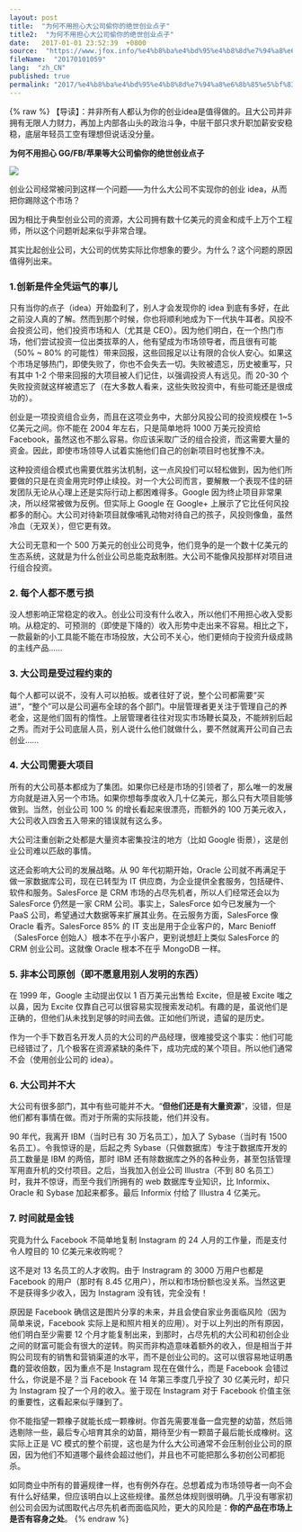 ```yaml
---
layout: post
title:  "为何不用担心大公司偷你的绝世创业点子"
title2:  "为何不用担心大公司偷你的绝世创业点子"
date:   2017-01-01 23:52:39  +0800
source:  "https://www.jfox.info/%e4%b8%ba%e4%bd%95%e4%b8%8d%e7%94%a8%e6%8b%85%e5%bf%83%e5%a4%a7%e5%85%ac%e5%8f%b8%e5%81%b7%e4%bd%a0%e7%9a%84%e7%bb%9d%e4%b8%96%e5%88%9b%e4%b8%9a%e7%82%b9%e5%ad%90.html"
fileName:  "20170101059"
lang:  "zh_CN"
published: true
permalink: "2017/%e4%b8%ba%e4%bd%95%e4%b8%8d%e7%94%a8%e6%8b%85%e5%bf%83%e5%a4%a7%e5%85%ac%e5%8f%b8%e5%81%b7%e4%bd%a0%e7%9a%84%e7%bb%9d%e4%b8%96%e5%88%9b%e4%b8%9a%e7%82%b9%e5%ad%90.html"
---
```

{% raw %}
【导读】：并非所有人都认为你的创业idea是值得做的。且大公司并非拥有无限人力财力，再加上内部各山头的政治斗争，中层干部只求升职加薪安安稳稳，底层年轻员工空有理想但说话没分量。

**为何不用担心 GG/FB/苹果等大公司偷你的绝世创业点子**

![](https://qph.ec.quoracdn.net/main-qimg-a7a763468243016c2a80b3817b8a4cd6.webp)

创业公司经常被问到这样一个问题——为什么大公司不实现你的创业 idea，从而把你踢除这个市场？

因为相比于典型创业公司的资源，大公司拥有数十亿美元的资金和成千上万个工程师，所以这个问题听起来似乎非常合理。

其实比起创业公司，大公司的优势实际比你想象的要少。为什么？这个问题的原因值得列出来。

### 1.创新是件全凭运气的事儿

只有当你的点子（idea）开始盈利了，别人才会发现你的 idea 到底有多好，在此之前没人真的了解。然而到那个时候，你也将顺利地成为下一代执牛耳者。风投不会投资公司，他们投资市场和人（尤其是 CEO）。因为他们明白，在一个热门市场，他们尝试投资一位出类拔萃的人，他有望成为市场领导者，而且很有可能（50% ~ 80% 的可能性）带来回报，这些回报足以让有限的合伙人安心。如果这个市场足够热门，即使失败了，你也不会失去一切。失败被遗忘，历史被重写，只有其中 1-2 个带来回报的大项目被人们记住，以强调投资人有远见。而 20-30 个失败投资就这样被遗忘了（在大多数人看来，这些失败投资中，有些可能还是很成功的）。

创业是一项投资组合业务，而且在这项业务中，大部分风投公司的投资规模在 1~5 亿美元之间。你不能在 2004 年左右，只是简单地将 1000 万美元投资给 Facebook，虽然这也不那么容易。你应该采取广泛的组合投资，而这需要大量的资金。因此，即使市场领导人试着实施他们自己的创新项目时也犹豫不决。

这种投资组合模式也需要优胜劣汰机制，这一点风投们可以轻松做到，因为他们所要做的只是在资金用完时停止续投。对一个大公司而言，要解散一个表现不佳的研发团队无论从心理上还是实际行动上都困难得多。Google 因为终止项目非常果决，所以经常被做为反例。但实际上 Google 在 Google+ 上展示了它比任何风投都多的耐心。大公司对待新项目就像哺乳动物对待自己的孩子，风投则像鱼，虽然冷血（无双关），但它更有效。

大公司无意和一个 500 万美元的创业公司竞争，他们竞争的是一个数十亿美元的生态系统，这就是为什么创业公司总能克敌制胜。大公司不能像风投那样对项目进行组合投资。

### 2. 每个人都不愿亏损

没人想影响正常稳定的收入。创业公司没有什么收入，所以他们不用担心收入受影响。从稳定的、可预测的（即使是下降的）收入形势中走出来不容易。相比之下，一款最新的小工具能不能在市场投放，大公司不关心，他们更倾向于投资升级成熟的主线产品……

### 3. 大公司是受过程约束的

每个人都可以说不，没有人可以拍板。或者往好了说，整个公司都需要“买进”，“整个”可以是公司遍布全球的各个部门。中层管理者更关注于管理自己的养老金，这是他们固有的惰性。上层管理者往往对现实市场鞭长莫及，不能辨别后起之秀。而对于公司底层人员，别人说什么他们就做什么，要不然就离开公司自己去创业……

### 4. 大公司需要大项目

所有的大公司基本都成为了集团。如果你已经是市场的引领者了，那么唯一的发展方向就是进入另一个市场。如果你想每季度收入几十亿美元，那么只有大项目能够做到。当然，创业公司 100 % 的增长看起来很漂亮，而额外的 100 万美元收入，大公司收入四舍五入带来的错误就有这么多。

大公司注重创新之处都是大量资本密集投注的地方（比如 Google 街景），这是创业公司难以匹敌的事情。

这还会影响大公司的发展战略。从 90 年代初期开始，Oracle 公司就不再满足于做一家数据库公司，现在已转型为 IT 供应商，为企业提供全套服务，包括硬件、软件和服务。SalesForce 是 CRM 市场的占尽先机者，所以人们经常还会以为 SalesForce 仍然是一家 CRM 公司。事实上，SalesForce 如今已发展为一个 PaaS 公司，希望通过大数据等来扩展其业务。在云服务方面，SalesForce 像 Oracle 看齐。SalesForce 85% 的 IT 支出是用于企业客户的，Marc Benioff （SalesForce 创始人）根本不在乎小客户，更别说想赶上类似 SalesForce 的 CRM 创业公司。这就像 Oracle 根本不在乎 MongoDB 一样。

### 5. 非本公司原创（即不愿意用别人发明的东西）

在 1999 年，Google 主动提出仅以 1 百万美元出售给 Excite，但是被 Excite 嗤之以鼻，因为 Excite 仅靠自己可以很容易实现搜索发动机。有趣的是，虽说他们是正确的，但他们从未找到足够的时间去做。正如他们所说，遗留的是历史。

作为一个手下数百名开发人员的大公司的产品经理，很难接受这个事实：他们可能已经错过了，几个极客在资源紧缺的条件下，成功完成的某个项目。所以他们通常不会（使用创业公司的 idea）。

### 6. 大公司并不大

大公司有很多部门，其中有些可能并不大。“**但他们还是有大量资源**”，没错，但是他们都有事情在做。而对于所需的实际技能，他们并没有。

90 年代，我离开 IBM（当时已有 30 万名员工），加入了 Sybase（当时有 1500 名员工）。令我惊讶的是，后起之秀 Sybase（只做数据库）专注于数据库开发的员工数量是 IBM 的两倍，那时 IBM 还有除数据库之外的各种业务，甚至包括管理军用直升机的交付项目。之后，当我加入创业公司 Illustra（不到 80 名员工）时，我并不惊讶，而至今我们所拥有的 web 数据库专业知识，比 Informix、Oracle 和 Sybase 加起来都多。最后 Informix 付给了 Illustra 4 亿美元。

### 7. 时间就是金钱

究竟为什么 Facebook 不简单地复制 Instagram 的 24 人月的工作量，而是支付令人瞠目的 10 亿美元来收购呢？

这不是对 13 名员工的人才收购。由于 Instragram 的 3000 万用户也都是 Facebook 的用户（那时有 8.45 亿用户），所以和市场份额也没关系。当然这更不是获得多少收入，因为 Instagram 没有钱，完全没有！

原因是 Facebook 确信这是图片分享的未来，并且会使自家业务面临风险（因为简单来说，Facebook 实际上是和照片相关的应用）。对于以上列出的所有原因，他们明白至少需要 12 个月才能复制出来，到那时，占尽先机的大公司和初创企业之间的财富可能会有很大的逆转。购买而非构造意味着额外的收入，但是相当于并购公司现有的销售和营销渠道的水平，而不是创业公司的。这可以很容易地证明愚蠢的营收倍数，因为重点不是 Instagram 现在在做什么，而是 Facebook 会错过什么，你说是不是？当 Facebook 在 14 年第三季度几乎投了 30 亿美元时，却只为 Instagram 投了一个月的收入。鉴于现在 Instagram 对于 Facebook 价值主张的重要性，这看起来似乎赚到了。

你不能指望一颗橡子就能长成一颗橡树。你首先需要准备一盘完整的幼苗，然后筛选剔除一些，最后专心培育其余的幼苗，期待至少有一颗苗子最后能长成橡树。这实际上正是 VC 模式的整个前提，这也是为什么大公司通常不会压制创业公司的原因，因为他们不知道哪个最终会超过他们，并且也不可能把那么多初创公司都扼杀。

如同商业中所有的普遍规律一样，也有例外存在。总想着成为市场领导者一向不会有什么好结果，但应该明白以上这些规律。虽然总体规则很明确。几乎没有哪家初创公司会因为试图取代占尽先机者而面临风险，更大的风险是：**你的产品在市场上是否有容身之处**。
{% endraw %}
